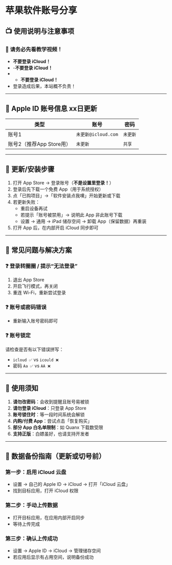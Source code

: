 # 苹果软件账号分享  


## 📺 使用说明与注意事项

### 🔔 请务必先看教学视频！
- **不要登录 iCloud！**
- -**不要登录 iCloud！**
- - **不要登录 iCloud！**
- 登录造成后果，本站概不负责！

---

## 🔑 Apple ID 账号信息 xx日更新

| 类型 | 账号 | 密码 |
|------|------|------|
| 账号1 | `未更新@icloud.com` | `未更新` |
| 账号2（推荐App Store用） | `未更新` | `共享` |

---
## 🔄 更新/安装步骤

1. 打开 App Store → 登录账号（**不是设置里登录！**）
2. 登录后先下载一个免费 App（用于系统授权）
3. 点「已购项目」→「软件安装点我噢」开始更新或下载
4. 若更新失败：
   - 重启设备再试
   - 若提示「账号被禁用」→ 说明此 App 非此账号下载
   - 设置 → 通用 → iPad 储存空间 → 卸载 App（保留数据）再重装
5. 打开 App 后，在内部开启 iCloud 同步即可

---

## 🧩 常见问题与解决方案

### ❓ 登录转圈圈 / 提示“无法登录”
1. 退出 App Store
2. 开启飞行模式，再关闭
3. 重连 Wi-Fi，重新尝试登录

### ❓ 账号或密码错误
- 重新输入账号密码即可

### ❓ 账号锁定
请检查是否有以下错误拼写：
- `icloud ✅` vs `icould ❌`
- 密码 `Aa ✅` vs `AA ❌`

---

## 🚫 使用须知

1. **请勿改密码**：会收到提醒且账号易被锁
2. **请勿登录 iCloud**：只登录 App Store
3. **账号锁住时**：等一段时间系统会解锁
4. **内购/付费 App**：尝试点击「恢复购买」
5. **部分 App 白名单限制**：如 Quanx 下载数受限
6. **支持正版**：白嫖虽好，也请支持开发者

---




## 📝 数据备份指南（更新或切号前）

### 第一步：启用 iCloud 云盘
- 设置 → 自己的 Apple ID → iCloud → 打开「iCloud 云盘」
- 找到目标应用，打开 iCloud 权限

### 第二步：手动上传数据
- 打开目标应用，在应用内部开启同步
- 等待上传完成

### 第三步：确认上传成功
- 设置 → Apple ID → iCloud → 管理储存空间
- 若应用后显示有占用空间，说明备份成功
